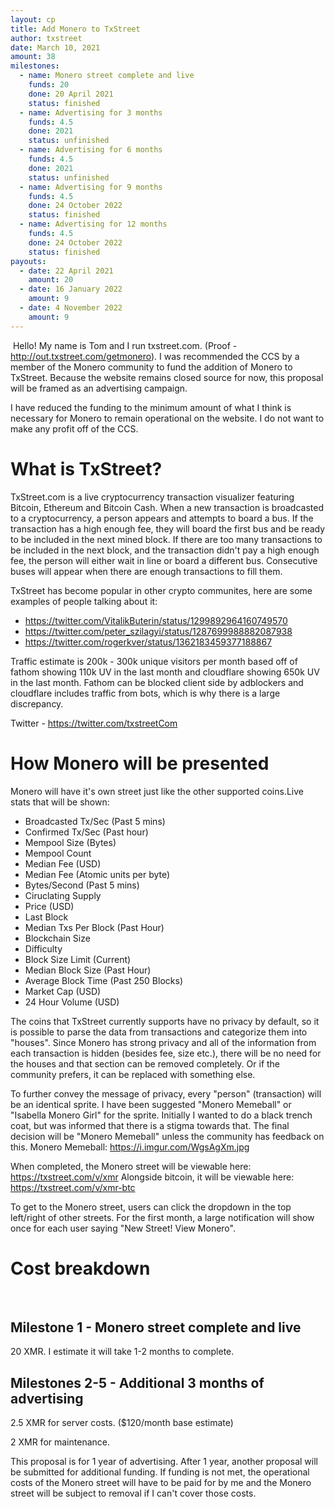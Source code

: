 ```yaml
---
layout: cp
title: Add Monero to TxStreet
author: txstreet
date: March 10, 2021
amount: 38
milestones:
  - name: Monero street complete and live
    funds: 20
    done: 20 April 2021
    status: finished
  - name: Advertising for 3 months
    funds: 4.5
    done: 2021
    status: unfinished
  - name: Advertising for 6 months
    funds: 4.5
    done: 2021
    status: unfinished
  - name: Advertising for 9 months
    funds: 4.5
    done: 24 October 2022
    status: finished
  - name: Advertising for 12 months
    funds: 4.5
    done: 24 October 2022
    status: finished
payouts:
  - date: 22 April 2021
    amount: 20
  - date: 16 January 2022
    amount: 9
  - date: 4 November 2022
    amount: 9
---
```

​
Hello! My name is Tom and I run txstreet.com. (Proof - http://out.txstreet.com/getmonero). I was recommended the CCS by a member of the Monero community to fund the addition of Monero to TxStreet. Because the website remains closed source for now, this proposal will be framed as an advertising campaign.
​

I have reduced the funding to the minimum amount of what I think is necessary for Monero to remain operational on the website. I do not want to make any profit off of the CCS.
​
# What is TxStreet?
TxStreet.com is a live cryptocurrency transaction visualizer featuring Bitcoin, Ethereum and Bitcoin Cash. When a new transaction is broadcasted to a cryptocurrency, a person appears and attempts to board a bus. If the transaction has a high enough fee, they will board the first bus and be ready to be included in the next mined block. If there are too many transactions to be included in the next block, and the transaction didn't pay a high enough fee, the person will either wait in line or board a different bus. Consecutive buses will appear when there are enough transactions to fill them.
​

TxStreet has become popular in other crypto communites, here are some examples of people talking about it:
- https://twitter.com/VitalikButerin/status/1299892964160749570
- https://twitter.com/peter_szilagyi/status/1287699988882087938
- https://twitter.com/rogerkver/status/1362183459377188867
​

Traffic estimate is 200k - 300k unique visitors per month based off of fathom showing 110k UV in the last month and cloudflare showing 650k UV in the last month. Fathom can be blocked client side by adblockers and cloudflare includes traffic from bots, which is why there is a large discrepancy.

Twitter - https://twitter.com/txstreetCom
​
# How Monero will be presented
Monero will have it's own street just like the other supported coins.
​
Live stats that will be shown:
- Broadcasted Tx/Sec (Past 5 mins)
- Confirmed Tx/Sec (Past hour)
- Mempool Size (Bytes)
- Mempool Count
- Median Fee (USD)
- Median Fee (Atomic units per byte)
- Bytes/Second (Past 5 mins)
- Ciruclating Supply
- Price (USD)
- Last Block
- Median Txs Per Block (Past Hour)
- Blockchain Size
- Difficulty
- Block Size Limit (Current)
- Median Block Size (Past Hour)
- Average Block Time (Past 250 Blocks)
- Market Cap (USD)
- 24 Hour Volume (USD)
​

The coins that TxStreet currently supports have no privacy by default, so it is possible to parse the data from transactions and categorize them into "houses". Since Monero has strong privacy and all of the information from each transaction is hidden (besides fee, size etc.), there will be no need for the houses and that section can be removed completely. Or if the community prefers, it can be replaced with something else.
​

To further convey the message of privacy, every "person" (transaction) will be an identical sprite. I have been suggested "Monero Memeball" or "Isabella Monero Girl" for the sprite. Initially I wanted to do a black trench coat, but was informed that there is a stigma towards that. The final decision will be "Monero Memeball" unless the community has feedback on this.
Monero Memeball: https://i.imgur.com/WgsAgXm.jpg
​

When completed, the Monero street will be viewable here: https://txstreet.com/v/xmr
Alongside bitcoin, it will be viewable here: https://txstreet.com/v/xmr-btc
​

To get to the Monero street, users can click the dropdown in the top left/right of other streets. For the first month, a large notification will show once for each user saying "New Street! View Monero".
​
# Cost breakdown
​
## Milestone 1 - Monero street complete and live
20 XMR. I estimate it will take 1-2 months to complete. 
​
## Milestones 2-5 - Additional 3 months of advertising
2.5 XMR  for server costs. ($120/month base estimate)

2 XMR for maintenance.
​

This proposal is for 1 year of advertising. After 1 year, another proposal will be submitted for additional funding. If funding is not met, the operational costs of the Monero street will have to be paid for by me and the Monero street will be subject to removal if I can't cover those costs.
